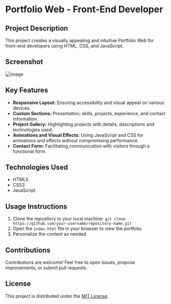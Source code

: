 # Portfolio Web - Front-End Developer

## Project Description

This project creates a visually appealing and intuitive Portfolio Web for front-end developers using HTML, CSS, and JavaScript.

## Screenshot

![image](https://github.com/diogo-s4ntos/Portfolio/assets/117995697/652acb5a-4f1a-4237-9798-c1458c692548)

## Key Features

- **Responsive Layout:** Ensuring accessibility and visual appeal on various devices.
- **Custom Sections:** Presentation, skills, projects, experience, and contact information.
- **Project Gallery:** Highlighting projects with details, descriptions and technologies used. <!-- and links to GitHub repositories or demo websites. -->
- **Animations and Visual Effects:** Using JavaScript and CSS for animations and effects without compromising performance.
- **Contact Form:** Facilitating communication with visitors through a functional form.

## Technologies Used

- HTML5
- CSS3
- JavaScript

## Usage Instructions

1. Clone the repository to your local machine: `git clone https://github.com/your-username/repository-name.git`
2. Open the `index.html` file in your browser to view the portfolio.
3. Personalize the content as needed.

## Contributions

Contributions are welcome! Feel free to open issues, propose improvements, or submit pull requests.

## License

This project is distributed under the [MIT License](link-to-license-file).
